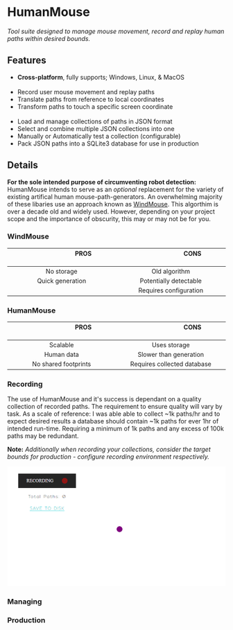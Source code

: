 # HumanMouse
_Tool suite designed to manage mouse movement, record and replay human paths within desired bounds._

## Features
- **Cross-platform**, fully supports; Windows, Linux, & MacOS
<br></br>
- Record user mouse movement and replay paths 
- Translate paths from reference to local coordinates
- Transform paths to touch a specific screen coordinate
<br></br>
- Load and manage collections of paths in JSON format
- Select and combine multiple JSON collections into one
- Manually or Automatically test a collection (configurable)
- Pack JSON paths into a SQLite3 database for use in production

## Details
**For the sole intended purpose of circumventing robot detection:** HumanMouse intends to serve as an *optional* replacement for the variety of existing artifical human mouse-path-generators. An overwhelming majority of these libaries use an approach known as [WindMouse](https://ben.land/post/2021/04/25/windmouse-human-mouse-movement/). This algorthim is over a decade old and widely used. However, depending on your project scope and the importance of obscurity, this may or may not be for you.

### WindMouse
| <img width="100px"/>PROS<img width="100px"/> | <img width="100px"/>CONS<img width="100px"/> |
| :----: | :-----------: |
| No storage  | Old algorithm |
| Quick generation | Potentially detectable |
| &nbsp; | Requires configuration |

### HumanMouse
| <img width="100px"/>PROS<img width="100px"/> | <img width="100px"/>CONS<img width="100px"/> |
| :----: | :-----------: |
| Scalable  | Uses storage |
| Human data | Slower than generation |
| No shared footprints  | Requires collected database |

### Recording
The use of HumanMouse and it's success is dependant on a quality collection of recorded paths. The requirement to ensure quality will vary by task. As a scale of reference: I was able able to collect ~1k paths/hr and to expect desired results a database should contain ~1k paths for ever 1hr of intended run-time. Requiring a minimum of 1k paths and any excess of 100k paths may be redundant.

**Note:** *Additionally when recording your collections, consider the target bounds for production - configure recording environment respectively.*

![Recording](recording.gif)

### Managing

### Production

